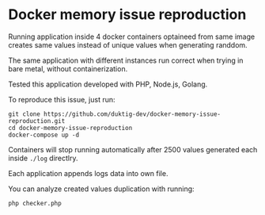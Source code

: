 # Docker memory issue reproduction

Running application inside 4 docker containers optaineed from same image creates same values instead of unique values when generating randdom.

The same application with different instances run correct when trying in bare metal, without containerization.

Tested this application developed with PHP, Node.js, Golang. 

To reproduce this issue, just run:

```
git clone https://github.com/duktig-dev/docker-memory-issue-reproduction.git
cd docker-memory-issue-reproduction
docker-compose up -d
```

Containers will stop running automatically after 2500 values generated each inside `./log` directlry.

Each application appends logs data into own file. 
 
You can analyze created values duplication with running:

```
php checker.php
```


